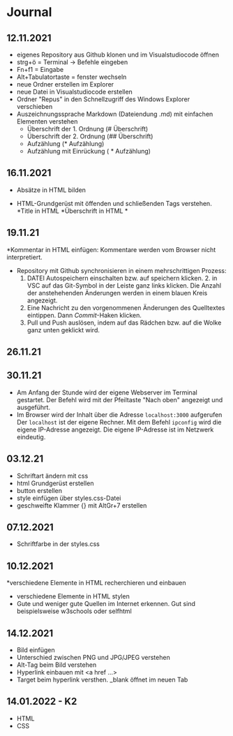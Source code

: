 # Journal

## 12.11.2021
* eigenes Repository aus Github klonen und im Visualstudiocode öffnen
* strg+ö = Terminal -> Befehle eingeben
* Fn+f1 =  Eingabe
* Alt+Tabulatortaste = fenster wechseln
* neue Ordner erstellen im Explorer
* neue Datei in Visualstudiocode erstellen
* Ordner "Repus" in den Schnellzugriff des Windows Explorer verschieben
* Auszeichnungssprache Markdown (Dateiendung .md) mit einfachen Elementen verstehen
    * Überschrift der 1. Ordnung (# Überschrift)
    * Überschrift der 2. Ordnung (## Überschrift)
    * Aufzählung (* Aufzählung)
    * Aufzählung mit Einrückung (   * Aufzählung)
## 16.11.2021
* Absätze in HTML bilden <p> <p/>
* HTML-Grundgerüst mit öffenden und schließenden Tags verstehen.
*Title in HTML
*Überschrift in HTML
*<!--Überschrift der Größe 1-->
## 19.11.21
*Kommentar in HTML einfügen: <!--ich bin ein Kommentar--> Kommentare werden vom Browser nicht interpretiert.
* Repository mit Github synchronisieren in einem mehrschrittigen Prozess:
     1. DATEI Autospeichern einschalten bzw. auf speichern klicken.
       2. in VSC auf das Git-Symbol in der Leiste ganz links klicken. Die Anzahl der anstehehenden Änderungen werden in einem blauen Kreis angezeigt.
     3. Eine Nachricht zu den vorgenommenen Änderungen des Quelltextes eintippen. Dann *Commit*-Haken  klicken.
     4. Pull und Push auslösen, indem auf das Rädchen bzw. auf die Wolke ganz unten geklickt wird. 
## 26.11.21
## 30.11.21
* Am Anfang der Stunde wird der eigene Webserver im Terminal gestartet. Der Befehl wird mit der Pfeiltaste "Nach oben" angezeigt und ausgeführt.
* Im Browser wird der Inhalt über die Adresse ```localhost:3000``` aufgerufen
Der ```localhost``` ist der eigene Rechner.
Mit dem Befehl ```ipconfig``` wird die eigene IP-Adresse angezeigt. Die eigene IP-Adresse ist im Netzwerk eindeutig.
## 03.12.21
* Schriftart ändern mit css
* html Grundgerüst erstellen
* button erstellen
* style einfügen über styles.css-Datei
* geschweifte Klammer {} mit AltGr+7 erstellen
## 07.12.2021
* Schriftfarbe in der styles.css
## 10.12.2021
*verschiedene Elemente in HTML recherchieren und einbauen
* verschiedene Elemente in HTML stylen
* Gute und weniger gute Quellen im Internet erkennen. Gut sind beispielsweise w3schools oder selfhtml
## 14.12.2021
* Bild einfügen
* Unterschied zwischen PNG und JPG/JPEG verstehen
* Alt-Tag beim Bild verstehen
* Hyperlink einbauen mit <a href ...></a>
* Target beim hyperlink versthen. _blank öffnet im neuen Tab
## 14.01.2022 - K2
* HTML
* CSS